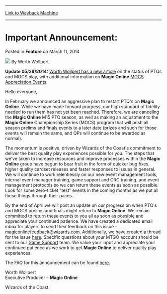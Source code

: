 
---
[Link to Wayback Machine](https://web.archive.org/web/20161220135118/http://magic.wizards.com/en/articles/archive/feature/important-announcement-changes-mtgo-ptq-and-mocs-schedules-2014-03-11)

[_metadata_:author]:- "Worth Wollpert"
[_metadata_:description]:- "Update 05/28/2014:  Worth Wollpert has a new article on the status of PTQs and MOCS play, with additional information on Magic Online  MOCS Appreciation Events. Hello everyone,"
[_metadata_:generator]:- "Drupal 7 (http://drupal.org)"
[_metadata_:publish_date]:- "2014-03-11"
[_metadata_:title]:- "Important Announcement: Changes to MTGO PTQ and MOCS schedules"
[_metadata_:wayback_capture_timestamp]:- "2016-12-20 13:51:18+00:00"
[_metadata_:wayback_raw_url]:- "https://web.archive.org/web/20161220135118id_/http://magic.wizards.com/en/articles/archive/feature/important-announcement-changes-mtgo-ptq-and-mocs-schedules-2014-03-11"
[_metadata_:wayback_url]:- "http://magic.wizards.com/en/articles/archive/feature/important-announcement-changes-mtgo-ptq-and-mocs-schedules-2014-03-11"
---


Important Announcement:
=======================



 Posted in **Feature**
 on March 11, 2014 






![](https://media.magic.wizards.com/styles/auth_small/public/images/person/worth-wollpert.jpg)
By Worth Wollpert












**Update 05/28/2014:**
[Worth Wollpert has a new article](http://www.wizards.com/Magic/Magazine/Article.aspx?x=mtg/daily/other/05282014/mayupdate) on the status of PTQs and MOCS play, with additional information on **Magic Online** 
[MOCS Appreciation Events](http://community.wizards.com/content/blog/4094096).


Hello everyone,

 In February we announced an aggressive plan to restart PTQ's on **Magic Online**. While we have made forward progress, our high standard of fidelity needed to run them has not yet been reached. Therefore, we are canceling the **Magic Online** M15 PTQ season, as well as making an adjustment to the **Magic Online** Championship Series (MOCS) program that will push all season prelims and finals events to a later date (prizes and such for those events will remain the same, and QPs will continue to be awarded as normal). 

 The momentum is positive, driven by Wizards of the Coast's commitment to deliver the best quality play experiences possible for you. The steps that we've taken to increase resources and improve processes within the **Magic Online** group have begun to bear fruit in the form of quicker bug fixes, higher quality cardset releases and faster responses to issues in general. We will continue to work relentlessly on our new event management tools, internal event manager training, game support and ORC training, and event management protocols so we can return these events as soon as possible. Look for some zero-ticket "test" events in the coming months as we put all these things through their paces. 

 By the end of April we will post an update on our progress on when PTQ's and MOCS prelims and finals might return to **Magic Online**. We remain committed to return these events to you all as soon as possible and appreciate your continued patience. We have created a dedicated email inbox for players to send their feedback on this issue - [magiconlinefeedback@wizards.com](mailto:magiconlinefeedback@wizards.com). Additionally, we have created a thread for the issue [here](http://community.wizards.com/forum/magic-online-general/threads/4066256). Specific questions about your MTGO account should be sent to our [Game Support](http://wizards.custhelp.com/) team. We value your input and appreciate your continued patience as we work to get **Magic Online** to deliver quality play experiences. 

The FAQ for this announcement can be found [here](http://community.wizards.com/content/blog/4066231). 

 Worth Wollpert   
 Executive Producer – **Magic Online**
  
 Wizards of the Coast 







